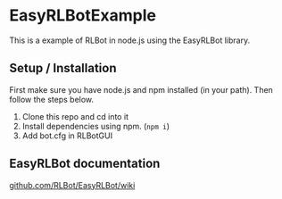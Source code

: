 # EasyRLBotExample

This is a example of RLBot in node.js using the EasyRLBot library.

## Setup / Installation

First make sure you have node.js and npm installed (in your path). Then follow the steps below.

1. Clone this repo and cd into it
2. Install dependencies using npm. (`npm i`)
3. Add bot.cfg in RLBotGUI

## EasyRLBot documentation

[github.com/RLBot/EasyRLBot/wiki](https://github.com/RLBot/EasyRLBot/wiki)
